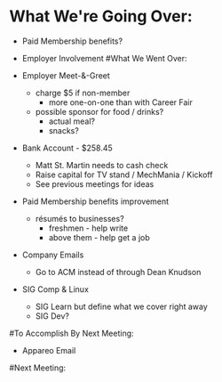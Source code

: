 # What We're Going Over:
- Paid Membership benefits?
- Employer Involvement
#What We Went Over:  

- Employer Meet-&-Greet
    - charge $5 if non-member
        - more one-on-one than with Career Fair
    - possible sponsor for food / drinks?
        - actual meal?
        - snacks?

- Bank Account - $258.45
    - Matt St. Martin needs to cash check
    - Raise capital for TV stand / MechMania / Kickoff
   	 - See previous meetings for ideas

- Paid Membership benefits improvement
    - résumés to businesses?
        - freshmen - help write
        - above them - help get a job

- Company Emails
     - Go to ACM instead of through Dean Knudson

- SIG Comp & Linux
    - SIG Learn but define what we cover right away
    - SIG Dev?

#To Accomplish By Next Meeting:  
- Appareo Email

#Next Meeting: